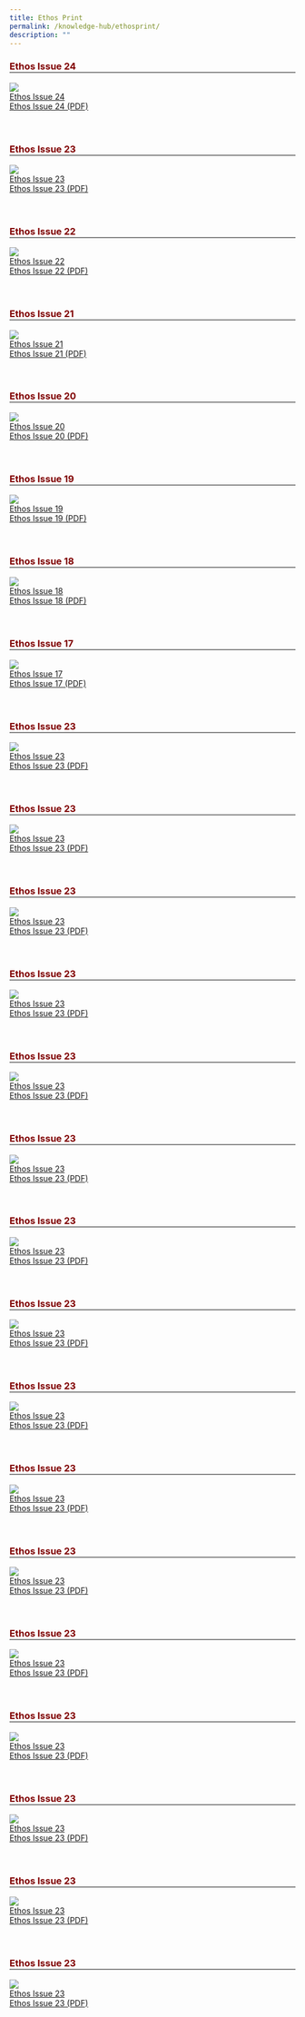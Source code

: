 ```yaml
---
title: Ethos Print
permalink: /knowledge-hub/ethosprint/
description: ""
---
```

<style>
	.ethosprint h3
	{
	color: maroon;
	border-bottom: 2px solid gray; 
	}
	
	</style>
	
<div class="ethosprint">
<h3> Ethos Issue 24</h3>
<img src="images/Ethos_Images/Ethos_Issue_24/Ethos_Aug2022_Cover.jpg"><br>
	<a href="#">Ethos Issue 24</a><br>
	<a href="#">Ethos Issue 24 (PDF)</a>
</div>
<br><br>
<div class="ethosprint">
<h3> Ethos Issue 23</h3>
<img src="images/Ethos_Images/Ethos_Issue_23/Ethos_Issue23_Cover.jpg"><br>
	<a href="#">Ethos Issue 23</a><br>
	<a href="#">Ethos Issue 23 (PDF)</a>
</div>
<br><br>
<div class="ethosprint">
<h3> Ethos Issue 22</h3>
<img src="images/Ethos_Images/Ethos_Issue_22/Ethos_Jun2021_Cover.jpg"><br>
	<a href="#">Ethos Issue 22</a><br>
	<a href="#">Ethos Issue 22 (PDF)</a>
</div>
<br><br>
<div class="ethosprint">
<h3> Ethos Issue 21</h3>
<img src="images/Ethos_Images/Ethos_Issue_21/Cover_Ethos21.jpg"><br>
	<a href="#">Ethos Issue 21</a><br>
	<a href="#">Ethos Issue 21 (PDF)</a>
</div>
<br><br>
<div class="ethosprint">
<h3> Ethos Issue 20</h3>
<img src="images/Ethos_Images/Outside_Images/Ethos20_Cover2.jpg"><br>
	<a href="#">Ethos Issue 20</a><br>
	<a href="#">Ethos Issue 20 (PDF)</a>
</div>
<br><br>
<div class="ethosprint">
<h3> Ethos Issue 19</h3>
<img src="images/Ethos_Images/Ethos_Issue_19_JulyIssue/Ethos19_Cover.jpg"><br>
	<a href="#">Ethos Issue 19</a><br>
	<a href="#">Ethos Issue 19 (PDF)</a>
</div>
<br><br>
<div class="ethosprint">
<h3> Ethos Issue 18</h3>
<img src="images/Ethos_Images/Outside_Images/Ethos_18_Cover.jpg"><br>
	<a href="#">Ethos Issue 18</a><br>
	<a href="#">Ethos Issue 18 (PDF)</a>
</div>
<br><br>
<div class="ethosprint">
<h3> Ethos Issue 17</h3>
<img src="images/Ethos_Images/Ethos_Issue_17/Ethos17_Cover17.jpg"><br>
	<a href="#">Ethos Issue 17</a><br>
	<a href="#">Ethos Issue 17 (PDF)</a>
</div>
<br><br>
<div class="ethosprint">
<h3> Ethos Issue 23</h3>
<img src="images/Ethos_Images/Ethos_Issue_23/Ethos_Issue23_Cover.jpg"><br>
	<a href="#">Ethos Issue 23</a><br>
	<a href="#">Ethos Issue 23 (PDF)</a>
</div>
<br><br>
<div class="ethosprint">
<h3> Ethos Issue 23</h3>
<img src="images/Ethos_Images/Ethos_Issue_23/Ethos_Issue23_Cover.jpg"><br>
	<a href="#">Ethos Issue 23</a><br>
	<a href="#">Ethos Issue 23 (PDF)</a>
</div>
<br><br>
<div class="ethosprint">
<h3> Ethos Issue 23</h3>
<img src="images/Ethos_Images/Ethos_Issue_23/Ethos_Issue23_Cover.jpg"><br>
	<a href="#">Ethos Issue 23</a><br>
	<a href="#">Ethos Issue 23 (PDF)</a>
</div>
<br><br>
<div class="ethosprint">
<h3> Ethos Issue 23</h3>
<img src="images/Ethos_Images/Ethos_Issue_23/Ethos_Issue23_Cover.jpg"><br>
	<a href="#">Ethos Issue 23</a><br>
	<a href="#">Ethos Issue 23 (PDF)</a>
</div>
<br><br>
<div class="ethosprint">
<h3> Ethos Issue 23</h3>
<img src="images/Ethos_Images/Ethos_Issue_23/Ethos_Issue23_Cover.jpg"><br>
	<a href="#">Ethos Issue 23</a><br>
	<a href="#">Ethos Issue 23 (PDF)</a>
</div>
<br><br>

<div class="ethosprint">
<h3> Ethos Issue 23</h3>
<img src="images/Ethos_Images/Ethos_Issue_23/Ethos_Issue23_Cover.jpg"><br>
	<a href="#">Ethos Issue 23</a><br>
	<a href="#">Ethos Issue 23 (PDF)</a>
</div><br><br>

<div class="ethosprint">
<h3> Ethos Issue 23</h3>
<img src="images/Ethos_Images/Ethos_Issue_23/Ethos_Issue23_Cover.jpg"><br>
	<a href="#">Ethos Issue 23</a><br>
	<a href="#">Ethos Issue 23 (PDF)</a>
</div><br><br>

<div class="ethosprint">
<h3> Ethos Issue 23</h3>
<img src="images/Ethos_Images/Ethos_Issue_23/Ethos_Issue23_Cover.jpg"><br>
	<a href="#">Ethos Issue 23</a><br>
	<a href="#">Ethos Issue 23 (PDF)</a>
</div><br><br>

<div class="ethosprint">
<h3> Ethos Issue 23</h3>
<img src="images/Ethos_Images/Ethos_Issue_23/Ethos_Issue23_Cover.jpg"><br>
	<a href="#">Ethos Issue 23</a><br>
	<a href="#">Ethos Issue 23 (PDF)</a>
</div><br><br>

<div class="ethosprint">
<h3> Ethos Issue 23</h3>
<img src="images/Ethos_Images/Ethos_Issue_23/Ethos_Issue23_Cover.jpg"><br>
	<a href="#">Ethos Issue 23</a><br>
	<a href="#">Ethos Issue 23 (PDF)</a>
</div><br><br>

<div class="ethosprint">
<h3> Ethos Issue 23</h3>
<img src="images/Ethos_Images/Ethos_Issue_23/Ethos_Issue23_Cover.jpg"><br>
	<a href="#">Ethos Issue 23</a><br>
	<a href="#">Ethos Issue 23 (PDF)</a>
</div><br><br>

<div class="ethosprint">
<h3> Ethos Issue 23</h3>
<img src="images/Ethos_Images/Ethos_Issue_23/Ethos_Issue23_Cover.jpg"><br>
	<a href="#">Ethos Issue 23</a><br>
	<a href="#">Ethos Issue 23 (PDF)</a>
</div><br><br>

<div class="ethosprint">
<h3> Ethos Issue 23</h3>
<img src="images/Ethos_Images/Ethos_Issue_23/Ethos_Issue23_Cover.jpg"><br>
	<a href="#">Ethos Issue 23</a><br>
	<a href="#">Ethos Issue 23 (PDF)</a>
</div><br><br>

<div class="ethosprint">
<h3> Ethos Issue 23</h3>
<img src="images/Ethos_Images/Ethos_Issue_23/Ethos_Issue23_Cover.jpg"><br>
	<a href="#">Ethos Issue 23</a><br>
	<a href="#">Ethos Issue 23 (PDF)</a>
</div><br><br>

<div class="ethosprint">
<h3> Ethos Issue 23</h3>
<img src="images/Ethos_Images/Ethos_Issue_23/Ethos_Issue23_Cover.jpg"><br>
	<a href="#">Ethos Issue 23</a><br>
	<a href="#">Ethos Issue 23 (PDF)</a>
</div><br><br>

<div class="ethosprint">
<h3> Ethos Issue 23</h3>
<img src="images/Ethos_Images/Ethos_Issue_23/Ethos_Issue23_Cover.jpg"><br>
	<a href="#">Ethos Issue 23</a><br>
	<a href="#">Ethos Issue 23 (PDF)</a>
</div>
